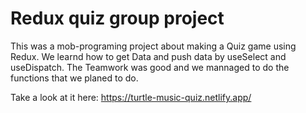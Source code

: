 # Redux quiz group project

This was a mob-programing project about making a Quiz game using Redux. We learnd how to get Data and push data by useSelect and useDispatch. The Teamwork was good and we mannaged to do the functions that we planed to do. 

Take a look at it here: https://turtle-music-quiz.netlify.app/
